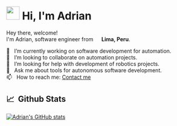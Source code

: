 # <img src="https://cdn.jsdelivr.net/gh/Th3Wall/assets-cdn/PersonalGithubReadme/HandGreet.gif" width="35px" height="35px" />&nbsp;<b>Hi, I'm Adrian</b>

<p>
<p>Hey there, welcome!</br>
  I'm Adrian, software engineer from <img src="https://img.icons8.com/fluency/48/000000/peru-circular.png" width="14px"/> <b>Lima, Peru</b>.</p>

  🔭 &nbsp; I’m currently working on software development for automation.\
  👯 &nbsp; I’m looking to collaborate on automation projects.\
  🤔 &nbsp; I’m looking for help with development of robotics projects.\
  💬 &nbsp; Ask me about tools for autonomous software development.\
  📫 &nbsp; How to reach me: <a href = "mailto:adrianxalzamora@gmail.com?subject = Contact&body = Message"> Contact me </a> 
</p>

  
## 📈 &nbsp;Github Stats ##
<span align="left">

[![Adrian's GitHub stats](https://github-readme-stats.vercel.app/api?username=MechaXAI)](https://github.com/MechaXAI/github-readme-stats)
</span>


 
 
<!--
**MechaXAI/MechaXAI** is a ✨ _special_ ✨ repository because its `README.md` (this file) appears on your GitHub profile.

Here are some ideas to get you started:

- 🔭 I’m currently working on software development for automation
- 🌱 I’m currently learning ...
- 👯 I’m looking to collaborate on automation projects
- 🤔 I’m looking for help with development of robotics projects
- 💬 Ask me about tools for autonomous software development 
- 📫 How to reach me: adrianxalzamora@gmail.com
 

- ⚡ Fun fact: ...
-->
